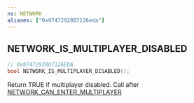 ```yaml
---
ns: NETWORK
aliases: ["0x9747292807126eda"]
---
```

## NETWORK_IS_MULTIPLAYER_DISABLED

```c
// 0x9747292807126EDA
bool NETWORK_IS_MULTIPLAYER_DISABLED();
```

Return TRUE if multiplayer disabled. Call after [NETWORK_CAN_ENTER_MULTIPLAYER](#_0x7E782A910C362C25)

